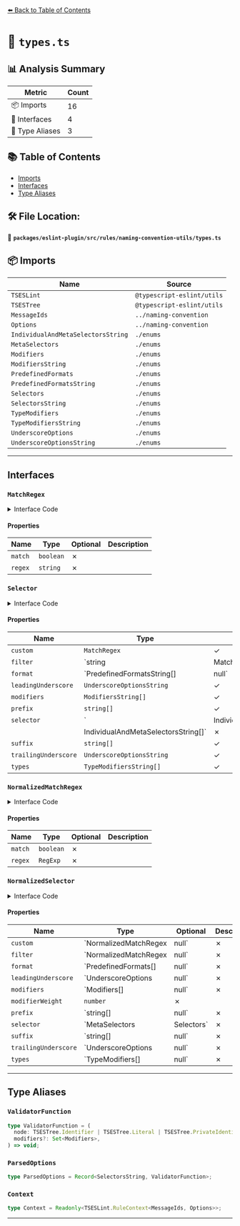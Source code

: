 [⬅️ Back to Table of Contents](../../../../../index.md)

# 📄 `types.ts`

## 📊 Analysis Summary

| Metric | Count |
|--------|-------|
| 📦 Imports | 16 |
| 📐 Interfaces | 4 |
| 📑 Type Aliases | 3 |

## 📚 Table of Contents

- [Imports](#imports)
- [Interfaces](#interfaces)
- [Type Aliases](#type-aliases)

## 🛠️ File Location:
📂 **`packages/eslint-plugin/src/rules/naming-convention-utils/types.ts`**

## 📦 Imports

| Name | Source |
|------|--------|
| `TSESLint` | `@typescript-eslint/utils` |
| `TSESTree` | `@typescript-eslint/utils` |
| `MessageIds` | `../naming-convention` |
| `Options` | `../naming-convention` |
| `IndividualAndMetaSelectorsString` | `./enums` |
| `MetaSelectors` | `./enums` |
| `Modifiers` | `./enums` |
| `ModifiersString` | `./enums` |
| `PredefinedFormats` | `./enums` |
| `PredefinedFormatsString` | `./enums` |
| `Selectors` | `./enums` |
| `SelectorsString` | `./enums` |
| `TypeModifiers` | `./enums` |
| `TypeModifiersString` | `./enums` |
| `UnderscoreOptions` | `./enums` |
| `UnderscoreOptionsString` | `./enums` |


---

## Interfaces

### `MatchRegex`

<details><summary>Interface Code</summary>

```ts
export interface MatchRegex {
  match: boolean;
  regex: string;
}
```
</details>

#### Properties

| Name | Type | Optional | Description |
|------|------|----------|-------------|
| `match` | `boolean` | ✗ |  |
| `regex` | `string` | ✗ |  |

### `Selector`

<details><summary>Interface Code</summary>

```ts
export interface Selector {
  custom?: MatchRegex;
  filter?: string | MatchRegex;
  // format options
  format: PredefinedFormatsString[] | null;
  leadingUnderscore?: UnderscoreOptionsString;
  modifiers?: ModifiersString[];
  prefix?: string[];
  // selector options
  selector:
    | IndividualAndMetaSelectorsString
    | IndividualAndMetaSelectorsString[];
  suffix?: string[];
  trailingUnderscore?: UnderscoreOptionsString;
  types?: TypeModifiersString[];
}
```
</details>

#### Properties

| Name | Type | Optional | Description |
|------|------|----------|-------------|
| `custom` | `MatchRegex` | ✓ |  |
| `filter` | `string | MatchRegex` | ✓ |  |
| `format` | `PredefinedFormatsString[] | null` | ✗ |  |
| `leadingUnderscore` | `UnderscoreOptionsString` | ✓ |  |
| `modifiers` | `ModifiersString[]` | ✓ |  |
| `prefix` | `string[]` | ✓ |  |
| `selector` | `| IndividualAndMetaSelectorsString
    | IndividualAndMetaSelectorsString[]` | ✗ |  |
| `suffix` | `string[]` | ✓ |  |
| `trailingUnderscore` | `UnderscoreOptionsString` | ✓ |  |
| `types` | `TypeModifiersString[]` | ✓ |  |

### `NormalizedMatchRegex`

<details><summary>Interface Code</summary>

```ts
export interface NormalizedMatchRegex {
  match: boolean;
  regex: RegExp;
}
```
</details>

#### Properties

| Name | Type | Optional | Description |
|------|------|----------|-------------|
| `match` | `boolean` | ✗ |  |
| `regex` | `RegExp` | ✗ |  |

### `NormalizedSelector`

<details><summary>Interface Code</summary>

```ts
export interface NormalizedSelector {
  custom: NormalizedMatchRegex | null;
  filter: NormalizedMatchRegex | null;
  // format options
  format: PredefinedFormats[] | null;
  leadingUnderscore: UnderscoreOptions | null;
  modifiers: Modifiers[] | null;
  // calculated ordering weight based on modifiers
  modifierWeight: number;
  prefix: string[] | null;
  // selector options
  selector: MetaSelectors | Selectors;
  suffix: string[] | null;
  trailingUnderscore: UnderscoreOptions | null;
  types: TypeModifiers[] | null;
}
```
</details>

#### Properties

| Name | Type | Optional | Description |
|------|------|----------|-------------|
| `custom` | `NormalizedMatchRegex | null` | ✗ |  |
| `filter` | `NormalizedMatchRegex | null` | ✗ |  |
| `format` | `PredefinedFormats[] | null` | ✗ |  |
| `leadingUnderscore` | `UnderscoreOptions | null` | ✗ |  |
| `modifiers` | `Modifiers[] | null` | ✗ |  |
| `modifierWeight` | `number` | ✗ |  |
| `prefix` | `string[] | null` | ✗ |  |
| `selector` | `MetaSelectors | Selectors` | ✗ |  |
| `suffix` | `string[] | null` | ✗ |  |
| `trailingUnderscore` | `UnderscoreOptions | null` | ✗ |  |
| `types` | `TypeModifiers[] | null` | ✗ |  |


---

## Type Aliases

### `ValidatorFunction`

```ts
type ValidatorFunction = (
  node: TSESTree.Identifier | TSESTree.Literal | TSESTree.PrivateIdentifier,
  modifiers?: Set<Modifiers>,
) => void;
```

### `ParsedOptions`

```ts
type ParsedOptions = Record<SelectorsString, ValidatorFunction>;
```

### `Context`

```ts
type Context = Readonly<TSESLint.RuleContext<MessageIds, Options>>;
```


---